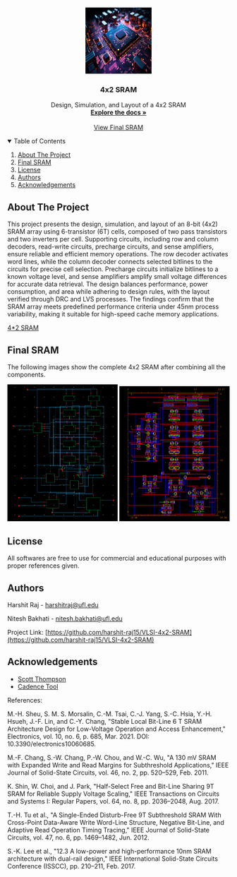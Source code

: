 <!-- PROJECT LOGO -->
<br />
<p align="center">
  <a href="https://github.com/harshit-raj15/VLSI-4x2-SRAM">
    <img src="Images/logo.jpg" alt="Logo" width="150" height="150">
  </a>

  <h3 align="center">4x2 SRAM</h3>

  <p align="center">
    Design, Simulation, and Layout of a 4x2 SRAM 
    <br />
    <a href="https://github.com/harshit-raj15/VLSI-4x2-SRAM/blob/main/4x2%20SRAM_Group-%20Bits%20and%20Bytes.pdf"><strong>Explore the docs »</strong></a>
    <br />
    <br />
    <a href="#usage">View Final SRAM</a>
  </p>
</p>

<!-- TABLE OF CONTENTS -->
<details open="open">
  <summary>Table of Contents</summary>
  <ol>
    <li>
      <a href="#about-the-project">About The Project</a>
    </li>
    <li><a href="#usage">Final SRAM</a></li>
    <li><a href="#license">License</a></li>
    <li><a href="#authors">Authors</a></li>
    <li><a href="#acknowledgements">Acknowledgements</a></li>
  </ol>
</details>

<!-- ABOUT THE PROJECT -->

## About The Project

This project presents the design, simulation, and layout of an 8-bit (4x2) SRAM array using 6-transistor (6T) cells, composed of two pass transistors and two inverters per cell. Supporting circuits, including row and column decoders, read-write circuits, precharge circuits, and sense amplifiers, ensure reliable and efficient memory operations. The row decoder activates word lines, while the column decoder connects selected bitlines to the circuits for precise cell selection. Precharge circuits initialize bitlines to a known voltage level, and sense amplifiers amplify small voltage differences for accurate data retrieval. The design balances performance, power consumption, and area while adhering to design rules, with the layout verified through DRC and LVS processes. The findings confirm that the SRAM array meets predefined performance criteria under 45nm process variability, making it suitable for high-speed cache memory applications.

[4*2 SRAM](https://github.com/harshit-raj15/VLSI-4x2-SRAM/blob/main/4x2%20SRAM_Group-%20Bits%20and%20Bytes.pdf)

<!-- USAGE EXAMPLES -->

## Final SRAM

The following images show the complete 4x2 SRAM after combining all the components.

<div align="center">
  <img src="Images/sram-schematic.png" alt="Screenshot 1" width="250" />
  <img src="Images/sram-layout.png" alt="Screenshot 2" width="250" />
</div>

<!-- LICENSE -->

## License

All softwares are free to use for commercial and educational purposes with proper references given.

<!-- Authors -->

## Authors

Harshit Raj - harshitraj@ufl.edu

Nitesh Bakhati - nitesh.bakhati@ufl.edu

Project Link: [https://github.com/harshit-raj15/VLSI-4x2-SRAM](https://github.com/harshit-raj15/VLSI-4x2-SRAM)

<!-- ACKNOWLEDGEMENTS -->

## Acknowledgements

- [Scott Thompson](https://www.ece.ufl.edu/people/faculty/scott-thompson/)
- [Cadence Tool](https://www.cadence.com/en_US/home.html)

References:

M.-H. Sheu, S. M. S. Morsalin, C.-M. Tsai, C.-J. Yang, S.-C. Hsia, Y.-H. Hsueh, J.-F. Lin, and C.-Y. Chang, "Stable Local Bit-Line 6 T SRAM Architecture Design for Low-Voltage Operation and Access Enhancement," Electronics, vol. 10, no. 6, p. 685, Mar. 2021. DOI: 10.3390/electronics10060685.

M.-F. Chang, S.-W. Chang, P.-W. Chou, and W.-C. Wu, "A 130 mV SRAM with Expanded Write and Read Margins for Subthreshold Applications," IEEE Journal of Solid-State Circuits, vol. 46, no. 2, pp. 520–529, Feb. 2011.

K. Shin, W. Choi, and J. Park, "Half-Select Free and Bit-Line Sharing 9T SRAM for Reliable Supply Voltage Scaling," IEEE Transactions on Circuits and Systems I: Regular Papers, vol. 64, no. 8, pp. 2036–2048, Aug. 2017.

T.-H. Tu et al., "A Single-Ended Disturb-Free 9T Subthreshold SRAM With Cross-Point Data-Aware Write Word-Line Structure, Negative Bit-Line, and Adaptive Read Operation Timing Tracing," IEEE Journal of Solid-State Circuits, vol. 47, no. 6, pp. 1469–1482, Jun. 2012.

S.-K. Lee et al., "12.3 A low-power and high-performance 10nm SRAM architecture with dual-rail design," IEEE International Solid-State Circuits Conference (ISSCC), pp. 210–211, Feb. 2017.
